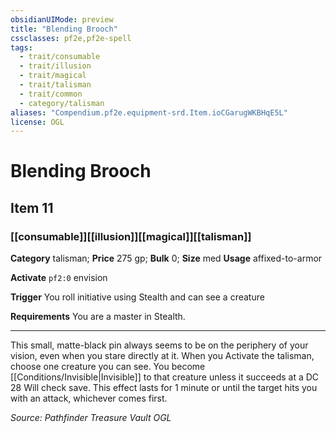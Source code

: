 ```yaml
---
obsidianUIMode: preview
title: "Blending Brooch"
cssclasses: pf2e,pf2e-spell
tags:
  - trait/consumable
  - trait/illusion
  - trait/magical
  - trait/talisman
  - trait/common
  - category/talisman
aliases: "Compendium.pf2e.equipment-srd.Item.ioCGarugWKBHqE5L"
license: OGL
---
```

# Blending Brooch
## Item 11
### [[consumable]][[illusion]][[magical]][[talisman]]

**Category** talisman; 
**Price** 275 gp; 
**Bulk** 0; **Size** med
**Usage** affixed-to-armor

**Activate** `pf2:0` envision

**Trigger** You roll initiative using Stealth and can see a creature

**Requirements** You are a master in Stealth.

* * *

This small, matte-black pin always seems to be on the periphery of your vision, even when you stare directly at it. When you Activate the talisman, choose one creature you can see. You become [[Conditions/Invisible|Invisible]] to that creature unless it succeeds at a DC 28 Will check save. This effect lasts for 1 minute or until the target hits you with an attack, whichever comes first.

*Source: Pathfinder Treasure Vault*
*OGL*